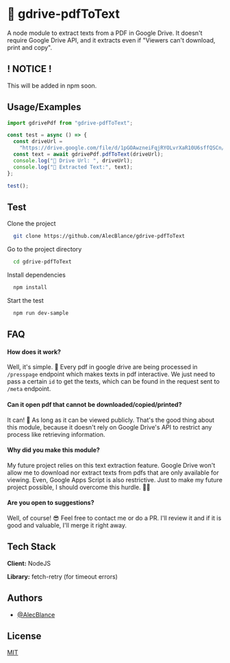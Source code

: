 # 📄 gdrive-pdfToText

A node module to extract texts from a PDF in Google Drive. It doesn't require Google Drive API, and it extracts even if "Viewers can't download, print and copy".

## ! NOTICE !

This will be added in npm soon.

## Usage/Examples

```javascript
import gdrivePdf from "gdrive-pdfToText";

const test = async () => {
  const driveUrl =
    "https://drive.google.com/file/d/1pGOAwzneiFqjRYOLvrXaR10U6sffQSCn/view?usp=sharing";
  const text = await gdrivePdf.pdfToText(driveUrl);
  console.log("🎃 Drive Url: ", driveUrl);
  console.log("🎉 Extracted Text:", text);
};

test();
```

## Test

Clone the project

```bash
  git clone https://github.com/AlecBlance/gdrive-pdfToText
```

Go to the project directory

```bash
  cd gdrive-pdfToText
```

Install dependencies

```bash
  npm install
```

Start the test

```bash
  npm run dev-sample
```

## FAQ

#### How does it work?

Well, it's simple. 🙌 Every pdf in google drive are being processed in `/presspage` endpoint which makes texts in pdf interactive. We just need to pass a certain `id` to get the texts, which can be found in the request sent to `/meta` endpoint.

#### Can it open pdf that cannot be downloaded/copied/printed?

It can! 🎉 As long as it can be viewed publicly. That's the good thing about this module, because it doesn't rely on Google Drive's API to restrict any process like retrieving information.

#### Why did you make this module?

My future project relies on this text extraction feature. Google Drive won't allow me to download nor extract texts from pdfs that are only available for viewing. Even, Google Apps Script is also restrictive. Just to make my future project possible, I should overcome this hurdle. 💪😆

#### Are you open to suggestions?

Well, of course! 😎 Feel free to contact me or do a PR. I'll review it and if it is good and valuable, I'll merge it right away.

## Tech Stack

**Client:** NodeJS

**Library:** fetch-retry (for timeout errors)

## Authors

- [@AlecBlance](https://www.github.com/AlecBlance)

## License

[MIT](LICENSE)
